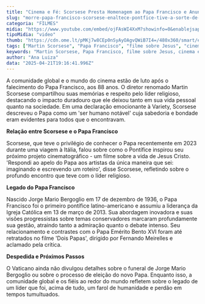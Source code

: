 ```yaml
---
title: "Cinema e Fé: Scorsese Presta Homenagem ao Papa Francisco e Anuncia Novo Filme sobre Jesus"
slug: "morre-papa-francisco-scorsese-enaltece-pontfice-tive-a-sorte-de-conhec-lo"
categoria: "FILMES"
midia: "https://www.youtube.com/embed/ojFAsWI4XxM?showinfo=0&enablejsapi=1"
tipoMidia: "video"
thumb: "https://cdn.ome.lt/pMKj7w8CEp0nSyAyOAgvQWiB7I4=/480x360/smart/extras/conteudos/Captura_de_tela_2025-04-21_155822.png"
tags: ["Martin Scorsese", "Papa Francisco", "filme sobre Jesus", "cinema e religião", "legado do Papa Francisco", "líderes religiosos influentes"]
keywords: "Martin Scorsese, Papa Francisco, filme sobre Jesus, cinema e religião, legado do Papa Francisco, líderes religiosos influentes"
author: "Ana Luiza"
data: "2025-04-21T19:16:41.996Z"
---
```


A comunidade global e o mundo do cinema estão de luto após o falecimento do Papa Francisco, aos 88 anos. O diretor renomado Martin Scorsese compartilhou suas memórias e respeito pelo líder religioso, destacando o impacto duradouro que ele deixou tanto em sua vida pessoal quanto na sociedade. Em uma declaração emocionante à Variety, Scorsese descreveu o Papa como um 'ser humano notável' cuja sabedoria e bondade eram evidentes para todos que o encontravam.

**Relação entre Scorsese e o Papa Francisco**

Scorsese, que teve o privilégio de conhecer o Papa recentemente em 2023 durante uma viagem à Itália, falou sobre como o Pontífice inspirou seu próximo projeto cinematográfico - um filme sobre a vida de Jesus Cristo. 'Respondi ao apelo do Papa aos artistas da única maneira que sei: imaginando e escrevendo um roteiro', disse Scorsese, refletindo sobre o profundo encontro que teve com o líder religioso.

**Legado do Papa Francisco**

Nascido Jorge Mario Bergoglio em 17 de dezembro de 1936, o Papa Francisco foi o primeiro pontífice latino-americano e assumiu a liderança da Igreja Católica em 13 de março de 2013. Sua abordagem inovadora e suas visões progressistas sobre temas conservadores marcaram profundamente sua gestão, atraindo tanto a admiração quanto o debate intenso. Seu relacionamento e contrastes com o Papa Emérito Bento XVI foram até retratados no filme 'Dois Papas', dirigido por Fernando Meirelles e aclamado pela crítica.

**Despedida e Próximos Passos**

O Vaticano ainda não divulgou detalhes sobre o funeral de Jorge Mario Bergoglio ou sobre o processo de eleição do novo Papa. Enquanto isso, a comunidade global e os fiéis ao redor do mundo refletem sobre o legado de um líder que foi, acima de tudo, um farol de humanidade e perdão em tempos tumultuados.
